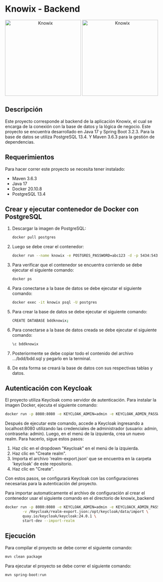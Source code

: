 # Knowix - Backend

<div align="center">
  <img src="https://cdn.icon-icons.com/icons2/2699/PNG/512/postgresql_logo_icon_170836.png" alt="Knowix" width="250"/>
  <img src="https://bgasparotto.com/wp-content/uploads/2017/12/spring-logo.png" alt="Knowix" width="250"/>
</div>

## Descripción

Este proyecto corresponde al backend de la aplicación Knowix, el cual se encarga de la conexión con la base de datos y la lógica de negocio. Este proyecto se encuentra desarrollado en Java 17 y Spring Boot 3.2.3. Para la base de datos se utiliza PostgreSQL 13.4. Y Maven 3.6.3 para la gestión de dependencias.

## Requerimientos

Para hacer correr este proyecto se necesita tener instalado:

- Maven 3.6.3
- Java 17
- Docker 20.10.8
- PostgreSQL 13.4

## Crear y ejecutar contenedor de Docker con PostgreSQL

1. Descargar la imagen de PostgreSQL:

    ```bash
    docker pull postgres
    ```

2. Luego se debe crear el contenedor:

    ```bash
    docker run --name knowix -e POSTGRES_PASSWORD=abc123 -d -p 5434:5432 postgres
    ```

3. Para verificar que el contenedor se encuentra corriendo se debe ejecutar el siguiente comando:

    ```bash
    docker ps
    ```

4. Para conectarse a la base de datos se debe ejecutar el siguiente comando:

    ```bash
    docker exec -it knowix psql -U postgres
    ```

5. Para crear la base de datos se debe ejecutar el siguiente comando:

    ```bash
    CREATE DATABASE bddknowix;
    ```

6. Para conectarse a la base de datos creada se debe ejecutar el siguiente comando:

    ```bash
    \c bddknowix
    ```

7. Posteriormente se debe copiar todo el contenido del archivo .../bdd/bdd.sql y pegarlo en la terminal.

8. De esta forma se creará la base de datos con sus respectivas tablas y datos.

## Autenticación con Keycloak

El proyecto utiliza Keycloak como servidor de autenticación. Para instalar la imagen Docker, ejecuta el siguiente comando:

```bash
docker run -p 8080:8080 -e KEYCLOAK_ADMIN=admin -e KEYCLOAK_ADMIN_PASSWORD=admin quay.io/keycloak/keycloak:24.0.1 start-dev
```

Después de ejecutar este comando, accede a Keycloak ingresando a localhost:8080 utilizando las credenciales de administrador (usuario: admin, contraseña: admin). Luego, en el menú de la izquierda, crea un nuevo realm. Para hacerlo, sigue estos pasos:

1. Haz clic en el dropdown "Keycloak" en el menú de la izquierda.
2. Haz clic en "Create realm".
3. Importa el archivo 'realm-export.json' que se encuentra en la carpeta 'keycloak' de este repositorio.
4. Haz clic en "Create".

Con estos pasos, se configurará Keycloak con las configuraciones necesarias para la autenticación del proyecto.

Para importar automaticamente el archivo de configuración al crear el contenedor usar el siguiente comando en el directorio de knowix_backend

```bash
docker run -p 8080:8080 -e KEYCLOAK_ADMIN=admin -e KEYCLOACK_ADMIN_PASSWORD=admin \
        -v /Keycloak/realm-export.json:/opt/keycloak/data/import \
        quay.io/keycloak/keycloak:24.0.1 \
        start-dev --import-realm
```

## Ejecución

Para compilar el proyecto se debe correr el siguiente comando:

```bash
mvn clean package
```

Para ejecutar el proyecto se debe correr el siguiente comando:

```bash
mvn spring-boot:run
```

